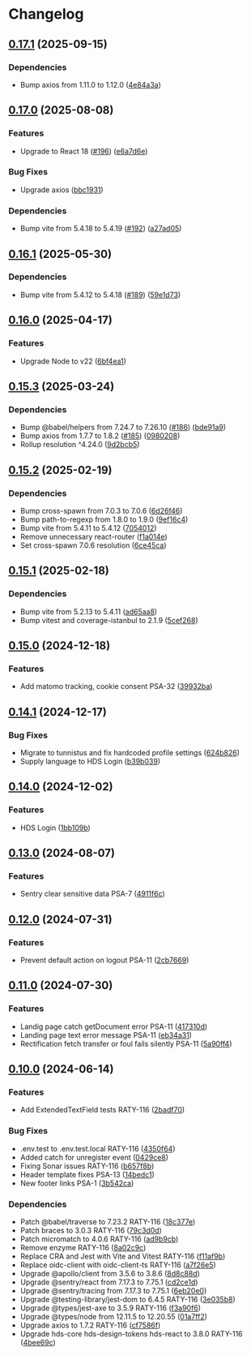 # Changelog

## [0.17.1](https://github.com/City-of-Helsinki/pysakoinnin-sahk-asiointi-ui/compare/pysakoinnin-sahk-asiointi-ui-v0.17.0...pysakoinnin-sahk-asiointi-ui-v0.17.1) (2025-09-15)


### Dependencies

* Bump axios from 1.11.0 to 1.12.0 ([4e84a3a](https://github.com/City-of-Helsinki/pysakoinnin-sahk-asiointi-ui/commit/4e84a3a66af5f07396ff78196ae1ace7ce97b92f))

## [0.17.0](https://github.com/City-of-Helsinki/pysakoinnin-sahk-asiointi-ui/compare/pysakoinnin-sahk-asiointi-ui-v0.16.1...pysakoinnin-sahk-asiointi-ui-v0.17.0) (2025-08-08)


### Features

* Upgrade to React 18 ([#196](https://github.com/City-of-Helsinki/pysakoinnin-sahk-asiointi-ui/issues/196)) ([e6a7d6e](https://github.com/City-of-Helsinki/pysakoinnin-sahk-asiointi-ui/commit/e6a7d6e167df5377c3ad11d7437a38bcbe480dc8))


### Bug Fixes

* Upgrade axios ([bbc1931](https://github.com/City-of-Helsinki/pysakoinnin-sahk-asiointi-ui/commit/bbc1931adea8def653179edce7394ac62cb680e9))


### Dependencies

* Bump vite from 5.4.18 to 5.4.19 ([#192](https://github.com/City-of-Helsinki/pysakoinnin-sahk-asiointi-ui/issues/192)) ([a27ad05](https://github.com/City-of-Helsinki/pysakoinnin-sahk-asiointi-ui/commit/a27ad05a76e8ca0c74ad0544eae7549435e725b1))

## [0.16.1](https://github.com/City-of-Helsinki/pysakoinnin-sahk-asiointi-ui/compare/pysakoinnin-sahk-asiointi-ui-v0.16.0...pysakoinnin-sahk-asiointi-ui-v0.16.1) (2025-05-30)


### Dependencies

* Bump vite from 5.4.12 to 5.4.18 ([#189](https://github.com/City-of-Helsinki/pysakoinnin-sahk-asiointi-ui/issues/189)) ([59e1d73](https://github.com/City-of-Helsinki/pysakoinnin-sahk-asiointi-ui/commit/59e1d731a6a0f5ede43cf77a47e075116360959b))

## [0.16.0](https://github.com/City-of-Helsinki/pysakoinnin-sahk-asiointi-ui/compare/pysakoinnin-sahk-asiointi-ui-v0.15.3...pysakoinnin-sahk-asiointi-ui-v0.16.0) (2025-04-17)


### Features

* Upgrade Node to v22 ([6bf4ea1](https://github.com/City-of-Helsinki/pysakoinnin-sahk-asiointi-ui/commit/6bf4ea113cffbbdb82871399c948a2cf5e67dccd))

## [0.15.3](https://github.com/City-of-Helsinki/pysakoinnin-sahk-asiointi-ui/compare/pysakoinnin-sahk-asiointi-ui-v0.15.2...pysakoinnin-sahk-asiointi-ui-v0.15.3) (2025-03-24)


### Dependencies

* Bump @babel/helpers from 7.24.7 to 7.26.10 ([#186](https://github.com/City-of-Helsinki/pysakoinnin-sahk-asiointi-ui/issues/186)) ([bde91a9](https://github.com/City-of-Helsinki/pysakoinnin-sahk-asiointi-ui/commit/bde91a96a8c4631c8d752964d7ccbbbb5d04a808))
* Bump axios from 1.7.7 to 1.8.2 ([#185](https://github.com/City-of-Helsinki/pysakoinnin-sahk-asiointi-ui/issues/185)) ([0980208](https://github.com/City-of-Helsinki/pysakoinnin-sahk-asiointi-ui/commit/0980208111c7584058a998e89d3e8e8479444baf))
* Rollup resolution ^4.24.0 ([9d2bcb5](https://github.com/City-of-Helsinki/pysakoinnin-sahk-asiointi-ui/commit/9d2bcb51f61566ebf8afd73ab5fe68f18e708ad2))

## [0.15.2](https://github.com/City-of-Helsinki/pysakoinnin-sahk-asiointi-ui/compare/pysakoinnin-sahk-asiointi-ui-v0.15.1...pysakoinnin-sahk-asiointi-ui-v0.15.2) (2025-02-19)


### Dependencies

* Bump cross-spawn from 7.0.3 to 7.0.6 ([6d26f46](https://github.com/City-of-Helsinki/pysakoinnin-sahk-asiointi-ui/commit/6d26f461f3fabfc888ceb32a3af0c65d4b7cdad0))
* Bump path-to-regexp from 1.8.0 to 1.9.0 ([9ef16c4](https://github.com/City-of-Helsinki/pysakoinnin-sahk-asiointi-ui/commit/9ef16c43e1a7fe7838c6285c290fc7a54a2aedb3))
* Bump vite from 5.4.11 to 5.4.12 ([7054012](https://github.com/City-of-Helsinki/pysakoinnin-sahk-asiointi-ui/commit/70540127d5c366131d4034d870b17077b656b50d))
* Remove unnecessary react-router ([f1a014e](https://github.com/City-of-Helsinki/pysakoinnin-sahk-asiointi-ui/commit/f1a014e33370ca170bd9163a014f0fe146f3fc40))
* Set cross-spawn 7.0.6 resolution ([6ce45ca](https://github.com/City-of-Helsinki/pysakoinnin-sahk-asiointi-ui/commit/6ce45ca7a8dc3d12b9eb2cd1385e6d2815c01dbf))

## [0.15.1](https://github.com/City-of-Helsinki/pysakoinnin-sahk-asiointi-ui/compare/pysakoinnin-sahk-asiointi-ui-v0.15.0...pysakoinnin-sahk-asiointi-ui-v0.15.1) (2025-02-18)


### Dependencies

* Bump vite from 5.2.13 to 5.4.11 ([ad65aa8](https://github.com/City-of-Helsinki/pysakoinnin-sahk-asiointi-ui/commit/ad65aa83a99a9e734cda7270e314fbb201e75eb8))
* Bump vitest and coverage-istanbul to 2.1.9 ([5cef268](https://github.com/City-of-Helsinki/pysakoinnin-sahk-asiointi-ui/commit/5cef268c4d6dc35658833641a97a27680b464e9e))

## [0.15.0](https://github.com/City-of-Helsinki/pysakoinnin-sahk-asiointi-ui/compare/pysakoinnin-sahk-asiointi-ui-v0.14.1...pysakoinnin-sahk-asiointi-ui-v0.15.0) (2024-12-18)


### Features

* Add matomo tracking, cookie consent PSA-32 ([39932ba](https://github.com/City-of-Helsinki/pysakoinnin-sahk-asiointi-ui/commit/39932baac7b1d694af3b93d6702a3f017b4860d2))

## [0.14.1](https://github.com/City-of-Helsinki/pysakoinnin-sahk-asiointi-ui/compare/pysakoinnin-sahk-asiointi-ui-v0.14.0...pysakoinnin-sahk-asiointi-ui-v0.14.1) (2024-12-17)


### Bug Fixes

* Migrate to tunnistus and fix hardcoded profile settings ([624b826](https://github.com/City-of-Helsinki/pysakoinnin-sahk-asiointi-ui/commit/624b82693bad8505595cd58f80e9b34b717a28eb))
* Supply language to HDS Login ([b39b039](https://github.com/City-of-Helsinki/pysakoinnin-sahk-asiointi-ui/commit/b39b03970d06c101600baff6463281926c8b6af7))

## [0.14.0](https://github.com/City-of-Helsinki/pysakoinnin-sahk-asiointi-ui/compare/pysakoinnin-sahk-asiointi-ui-v0.13.0...pysakoinnin-sahk-asiointi-ui-v0.14.0) (2024-12-02)


### Features

* HDS Login ([1bb109b](https://github.com/City-of-Helsinki/pysakoinnin-sahk-asiointi-ui/commit/1bb109b2f6738f0acbc093c663ee7b20245b600e))

## [0.13.0](https://github.com/City-of-Helsinki/pysakoinnin-sahk-asiointi-ui/compare/pysakoinnin-sahk-asiointi-ui-v0.12.0...pysakoinnin-sahk-asiointi-ui-v0.13.0) (2024-08-07)


### Features

* Sentry clear sensitive data PSA-7 ([4911f6c](https://github.com/City-of-Helsinki/pysakoinnin-sahk-asiointi-ui/commit/4911f6c170116c7f669893980e048fc62ab1b909))

## [0.12.0](https://github.com/City-of-Helsinki/pysakoinnin-sahk-asiointi-ui/compare/pysakoinnin-sahk-asiointi-ui-v0.11.0...pysakoinnin-sahk-asiointi-ui-v0.12.0) (2024-07-31)


### Features

* Prevent default action on logout PSA-11 ([2cb7669](https://github.com/City-of-Helsinki/pysakoinnin-sahk-asiointi-ui/commit/2cb766984449d46f57ce3cfa31b8f6dba57432ed))

## [0.11.0](https://github.com/City-of-Helsinki/pysakoinnin-sahk-asiointi-ui/compare/pysakoinnin-sahk-asiointi-ui-v0.10.0...pysakoinnin-sahk-asiointi-ui-v0.11.0) (2024-07-30)


### Features

* Landig page catch getDocument error PSA-11 ([417310d](https://github.com/City-of-Helsinki/pysakoinnin-sahk-asiointi-ui/commit/417310d6891f599cf69a3a817086fa57cdf01d5d))
* Landing page text error message PSA-11 ([eb34a31](https://github.com/City-of-Helsinki/pysakoinnin-sahk-asiointi-ui/commit/eb34a31b703d069ac750061c77fc696d672bcf9c))
* Rectification fetch transfer or foul fails silently PSA-11 ([5a90ff4](https://github.com/City-of-Helsinki/pysakoinnin-sahk-asiointi-ui/commit/5a90ff458f71d2a3407d0148266ef43071d82566))

## [0.10.0](https://github.com/City-of-Helsinki/pysakoinnin-sahk-asiointi-ui/compare/pysakoinnin-sahk-asiointi-ui-v0.9.0...pysakoinnin-sahk-asiointi-ui-v0.10.0) (2024-06-14)


### Features

* Add ExtendedTextField tests RATY-116 ([2badf70](https://github.com/City-of-Helsinki/pysakoinnin-sahk-asiointi-ui/commit/2badf70642b87fa8e775abd2652c3eca893cf933))


### Bug Fixes

* .env.test to .env.test.local RATY-116 ([4350f64](https://github.com/City-of-Helsinki/pysakoinnin-sahk-asiointi-ui/commit/4350f64680fba0d3faafe7e60587fe711a6afc7f))
* Added catch for unregister event ([0429ce8](https://github.com/City-of-Helsinki/pysakoinnin-sahk-asiointi-ui/commit/0429ce863616b4b8845c51d29d15ce1b2aafc0ce))
* Fixing Sonar issues RATY-116 ([b657f8b](https://github.com/City-of-Helsinki/pysakoinnin-sahk-asiointi-ui/commit/b657f8b1c32d4792043d3405f1731a64ba12b841))
* Header template fixes PSA-13 ([14bedc1](https://github.com/City-of-Helsinki/pysakoinnin-sahk-asiointi-ui/commit/14bedc1550b76dde614254690bed9a8986255190))
* New footer links PSA-1 ([3b542ca](https://github.com/City-of-Helsinki/pysakoinnin-sahk-asiointi-ui/commit/3b542ca45719f4fb58e5ab28cc4eb9593a3d37d1))


### Dependencies

* Patch @babel/traverse to 7.23.2 RATY-116 ([18c377e](https://github.com/City-of-Helsinki/pysakoinnin-sahk-asiointi-ui/commit/18c377ecf66e10698c785a9d3b78a3a4721dfdfc))
* Patch braces to 3.0.3 RATY-116 ([79c3d0d](https://github.com/City-of-Helsinki/pysakoinnin-sahk-asiointi-ui/commit/79c3d0d3bfe0bf082718a7413df20124bc53ade6))
* Patch micromatch to 4.0.6 RATY-116 ([ad9b9cb](https://github.com/City-of-Helsinki/pysakoinnin-sahk-asiointi-ui/commit/ad9b9cb693f97484623d93c510d52ea8cbfb5ca7))
* Remove enzyme RATY-116 ([8a02c9c](https://github.com/City-of-Helsinki/pysakoinnin-sahk-asiointi-ui/commit/8a02c9c5a70c163dd34859d3159f3cd8e4f3b9f2))
* Replace CRA and Jest with Vite and Vitest RATY-116 ([f11af9b](https://github.com/City-of-Helsinki/pysakoinnin-sahk-asiointi-ui/commit/f11af9b85b9f3304d837b71427de0c2d70364051))
* Replace oidc-client with oidc-client-ts RATY-116 ([a7f26e5](https://github.com/City-of-Helsinki/pysakoinnin-sahk-asiointi-ui/commit/a7f26e57c28d81810a63a53d57f8aa93c8d7ada4))
* Upgrade @apollo/client from 3.5.6 to 3.8.6 ([8d8c88d](https://github.com/City-of-Helsinki/pysakoinnin-sahk-asiointi-ui/commit/8d8c88dba7ce0b530ef4db0e3cbb96b7a901d4e7))
* Upgrade @sentry/react from 7.17.3 to 7.75.1 ([cd2ce1d](https://github.com/City-of-Helsinki/pysakoinnin-sahk-asiointi-ui/commit/cd2ce1dc80a09789b999b8989670504716098e0e))
* Upgrade @sentry/tracing from 7.17.3 to 7.75.1 ([6eb20e0](https://github.com/City-of-Helsinki/pysakoinnin-sahk-asiointi-ui/commit/6eb20e0330f8ba8bf5167c59421548219441bc56))
* Upgrade @testing-library/jest-dom to 6.4.5 RATY-116 ([3e035b8](https://github.com/City-of-Helsinki/pysakoinnin-sahk-asiointi-ui/commit/3e035b82d9ec7679a0ea7a592e3df531fe431b8e))
* Upgrade @types/jest-axe to 3.5.9 RATY-116 ([f3a90f6](https://github.com/City-of-Helsinki/pysakoinnin-sahk-asiointi-ui/commit/f3a90f68a6a09138edcc901c7056200d681fe648))
* Upgrade @types/node from 12.11.5 to 12.20.55 ([01a7ff2](https://github.com/City-of-Helsinki/pysakoinnin-sahk-asiointi-ui/commit/01a7ff28f7181702dcc4115e6f572cf9987034e5))
* Upgrade axios to 1.7.2 RATY-116 ([cf7586f](https://github.com/City-of-Helsinki/pysakoinnin-sahk-asiointi-ui/commit/cf7586f10e0c5b8b604ac55cc85429eeaa595da4))
* Upgrade hds-core hds-design-tokens hds-react to 3.8.0 RATY-116 ([4bee69c](https://github.com/City-of-Helsinki/pysakoinnin-sahk-asiointi-ui/commit/4bee69c8d403037414a4730bea1941da21f849c5))
